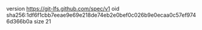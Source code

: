 version https://git-lfs.github.com/spec/v1
oid sha256:1df6f1cbb7eeae9e69e218de74eb2e0bef0c026b9e0ecaa0c57ef9746d366b0a
size 21
